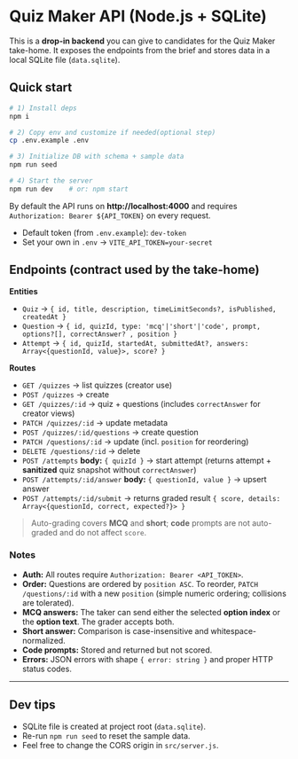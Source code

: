 # Quiz Maker API (Node.js + SQLite)

This is a **drop-in backend** you can give to candidates for the Quiz Maker take-home. It exposes the endpoints from the brief and stores data in a local SQLite file (`data.sqlite`).

## Quick start

```bash
# 1) Install deps
npm i

# 2) Copy env and customize if needed(optional step)
cp .env.example .env

# 3) Initialize DB with schema + sample data
npm run seed

# 4) Start the server
npm run dev    # or: npm start
```

By default the API runs on **http://localhost:4000** and requires `Authorization: Bearer ${API_TOKEN}` on every request.

- Default token (from `.env.example`): `dev-token`
- Set your own in `.env` → `VITE_API_TOKEN=your-secret`

## Endpoints (contract used by the take-home)

**Entities**
- `Quiz` → `{ id, title, description, timeLimitSeconds?, isPublished, createdAt }`
- `Question` → `{ id, quizId, type: 'mcq'|'short'|'code', prompt, options?[], correctAnswer? , position }`
- `Attempt` → `{ id, quizId, startedAt, submittedAt?, answers: Array<{questionId, value}>, score? }`

**Routes**

- `GET /quizzes` → list quizzes (creator use)
- `POST /quizzes` → create
- `GET /quizzes/:id` → quiz + questions (includes `correctAnswer` for creator views)
- `PATCH /quizzes/:id` → update metadata
- `POST /quizzes/:id/questions` → create question
- `PATCH /questions/:id` → update (incl. `position` for reordering)
- `DELETE /questions/:id` → delete
- `POST /attempts` **body:** `{ quizId }` → start attempt (returns attempt + **sanitized** quiz snapshot without `correctAnswer`)
- `POST /attempts/:id/answer` **body:** `{ questionId, value }` → upsert answer
- `POST /attempts/:id/submit` → returns graded result `{ score, details: Array<{questionId, correct, expected?}> }`

> Auto-grading covers **MCQ** and **short**; **code** prompts are not auto-graded and do not affect `score`.

### Notes
- **Auth:** All routes require `Authorization: Bearer <API_TOKEN>`.
- **Order:** Questions are ordered by `position ASC`. To reorder, `PATCH /questions/:id` with a new `position` (simple numeric ordering; collisions are tolerated).
- **MCQ answers:** The taker can send either the selected **option index** or the **option text**. The grader accepts both.
- **Short answer:** Comparison is case-insensitive and whitespace-normalized.
- **Code prompts:** Stored and returned but not scored.
- **Errors:** JSON errors with shape `{ error: string }` and proper HTTP status codes.

---

## Dev tips
- SQLite file is created at project root (`data.sqlite`).
- Re-run `npm run seed` to reset the sample data.
- Feel free to change the CORS origin in `src/server.js`.
